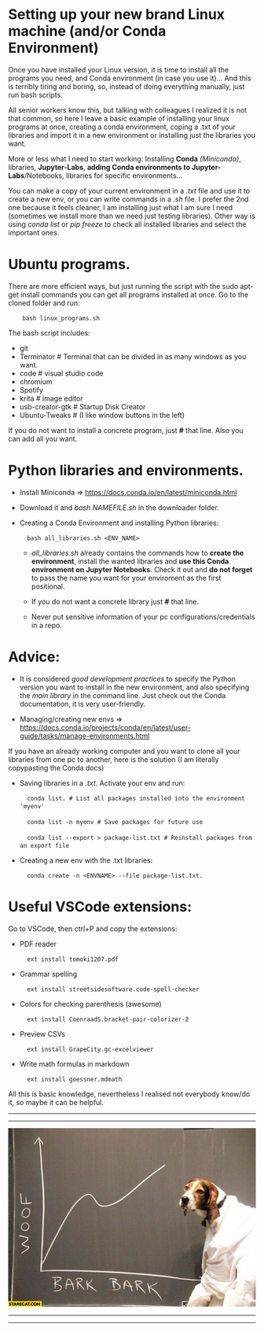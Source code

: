 # Setting up your new brand Linux machine (and/or Conda Environment)

Once you have installed your Linux version, it is time to install all the programs you need, and Conda environment (in case you use it)... And this is terribly tiring and boring, so, instead of doing everything manually, just run bash scripts. 

All senior workers know this, but talking with colleagues I realized it is not that common, so here I leave a basic example of installing your linux programs at once, creating a conda environment, coping a .txt of your libraries and import it in a new environment or installing just the libraries you want.



More or less what I need to start working: Installing **Conda** *(Miniconda)*, libraries, **Jupyter-Labs**, **adding Conda environments to Jupyter-Labs**/Notebooks, libraries for specific environments...

You can make a copy of your current environment in a *.txt* file and use it to create a new env, or you can write commands in a *.sh* file. I prefer the 2nd one because it feels cleaner, I am installing just what I am sure I need (sometimes we install more than we need just testing libraries). Other way is using *conda list* or *pip freeze* to check all installed libraries and select the important ones.

# Ubuntu programs.

There are more efficient ways, but just running the script with the sudo apt-get install commands you can get all programs installed at once. Go to the cloned folder and run:

        bash linux_programs.sh 

The bash script includes:

- git
- Terminator # Terminal that can be divided in as many windows as you want.
- code # visual studio code
- chromium
- Spotify
- krita # image editor
- usb-creator-gtk # Startup Disk Creator
- Ubuntu-Tweaks         # (I like window buttons in the left)

If you do not want to install a concrete program, just **#** that line. Also you can add all you want.


# Python libraries and environments.

- Install Miniconda => https://docs.conda.io/en/latest/miniconda.html

- Download it and *bash NAMEFILE.sh* in the downloader folder.

- Creating a Conda Environment and installing Python libraries:

        bash all_libraries.sh <ENV_NAME>

    - *all_libraries.sh* already contains the commands how to **create the environment**, install the wanted libraries and **use this Conda environment on Jupyter Notebooks**. Check it out and **do not forget** to pass the name you want for your enviroment as the first positional.

    - If you do not want a concrete library just **#** that line. 

    - Never put sensitive information of your pc configurations/credentials in a repo.


# Advice:

- It is considered *good development practices* to specify the Python version you want to install in the new environment, and also specifying the *main library* in the command line. Just check out the Conda documentation, it is very user-friendly.

- Managing/creating new envs => https://docs.conda.io/projects/conda/en/latest/user-guide/tasks/manage-environments.html

If you have an already working computer and you want to clone all your libraries from one pc to another, here is the solution (I am literally copypasting the Conda docs)

- Saving libraries in a *.txt*. Activate your env and run:

        conda list. # List all packages installed into the environment 'myenv'
        
        conda list -n myenv # Save packages for future use
        
        conda list --export > package-list.txt # Reinstall packages from an export file


- Creating a new env with the .txt libraries:

        conda create -n <ENVNAME> --file package-list.txt.


# Useful VSCode extensions:

Go to VSCode, then ctrl+P and copy the extensions:

- PDF reader

        ext install tomoki1207.pdf

- Grammar spelling

        ext install streetsidesoftware.code-spell-checker

- Colors for checking parenthesis (awesome)

        ext install CoenraadS.bracket-pair-colorizer-2

- Preview CSVs

        ext install GrapeCity.gc-excelviewer

- Write math formulas in markdown

        ext install goessner.mdmath

All this is basic knowledge, nevertheless I realised not everybody know/do it, so maybe it can be helpful.


-------------------------------------

-------------------------------------

![alt](pics/woof-bark-bark-dog-graph.jpg)


-------------------------------------

-------------------------------------